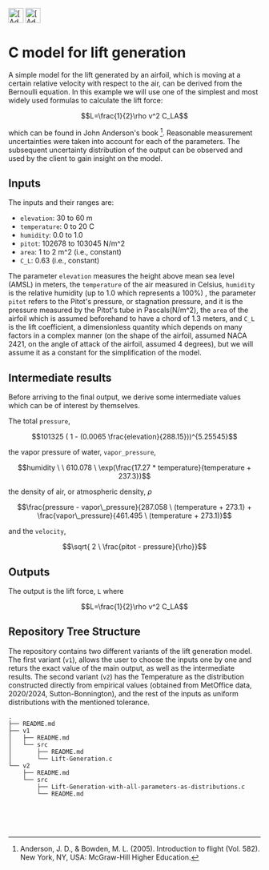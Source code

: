 [<img src="https://assets.signaloid.io/add-to-signaloid-cloud-logo-dark-v6.png#gh-dark-mode-only" alt="[Add to signaloid.io]" height="30">](https://signaloid.io/repositories?connect=https://github.com/ignaciotomasetti/Lift-Generation/src/v2#gh-dark-mode-only)
[<img src="https://assets.signaloid.io/add-to-signaloid-cloud-logo-light-v6.png#gh-light-mode-only" alt="[Add to signaloid.io]" height="30">](https://signaloid.io/repositories?connect=https://github.com/ignaciotomasetti/Lift-Generation/src/v2#gh-light-mode-only)


# C model for lift generation

A simple model for the lift generated by an airfoil, which is moving at a certain relative velocity with respect to the air, can be derived from the Bernoulli equation. In this example we will use one of the simplest and most widely used formulas to calculate the lift force:

$$L=\frac{1}{2}\rho v^2 C_LA$$

which can be found in John Anderson's book [^0]. Reasonable measurement uncertainties were taken into account for each of the parameters. The subsequent uncertainty distribution of the output can be observed and used by the client to gain insight on the model.

## Inputs

The inputs and their ranges are:

-	`elevation`:	30 to 60 m
-	`temperature`:		0 to 20 C
-	`humidity`:		0.0 to 1.0
-	`pitot`:		102678 to 103045 N/m^2
-	`area`:		1 to 2 m^2 (i.e., constant)
-	`C_L`:		0.63 (i.e., constant)

The parameter `elevation` measures the height above mean sea level (AMSL) in meters, the `temperature` of the air measured in Celsius, `humidity` is the relative humidity (up to 1.0 which represents a 100%) , the parameter `pitot` refers to the Pitot's pressure, or stagnation pressure, and it is the pressure measured by the Pitot's tube in Pascals(N/m^2), the `area` of the airfoil which is assumed beforehand to have a chord of 1.3 meters, and `C_L` is the lift coefficient, a dimensionless quantity which depends on many factors in a complex manner (on the shape of the airfoil, assumed NACA 2421, on the angle of attack of the airfoil, assumed 4 degrees), but we will assume it as a constant for the simplification of the model.


## Intermediate results

Before arriving to the final output, we derive some intermediate values which can be of interest by themselves.

The total `pressure`,

$$101325 ( 1 - (0.0065 \frac{elevation}{288.15}))^{5.25545}$$

the vapor pressure of water, `vapor_pressure`,

$$humidity \ \ 610.078 \ \exp(\frac{17.27 * temperature}{temperature + 237.3})$$

the density of air, or atmospheric density, $\rho$

$$\frac{pressure - vapor\_pressure}{287.058 \  (temperature + 273.1} + \frac{vapor\_pressure}{461.495 \ (temperature + 273.1)}$$

and the `velocity`,

$$\sqrt{ 2 \ \frac{pitot - pressure}{\rho}}$$

## Outputs

The output is the lift force, `L` where

$$L=\frac{1}{2}\rho v^2 C_LA$$

## Repository Tree Structure
The repository contains two different variants of the lift generation model. The first variant (`v1`), allows the user to choose the inputs one by one and returs the exact value of the main output, as well as the intermediate results. The second variant (`v2`) has the Temperature as the distribution constructed directly from empirical values (obtained from MetOffice data, 2020/2024, Sutton-Bonnington), and the rest of the inputs as uniform distributions with the mentioned tolerance.

```
.
├── README.md
├── v1
│   ├── README.md
│   └── src
│       ├── README.md
│       └── Lift-Generation.c
└── v2
    ├── README.md
    └── src
        ├── Lift-Generation-with-all-parameters-as-distributions.c
        └── README.md
```



<br/>
<br/>
<br/>

[^0]: Anderson, J. D., & Bowden, M. L. (2005). Introduction to flight (Vol. 582). New York, NY, USA: McGraw-Hill Higher Education.
